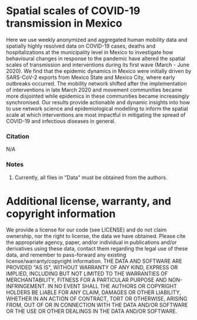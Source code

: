 # Spatial scales of COVID-19 transmission in Mexico
Here we use weekly anonymized and aggregated human mobility data and spatially highly resolved data on COVID-19 cases, deaths and hospitalizations at the municipality level in Mexico to investigate how behavioural changes in response to the pandemic have altered the spatial scales of transmission and interventions during its first wave (March - June 2020). We find that the epidemic dynamics in Mexico were initially driven by SARS-CoV-2 exports from Mexico State and Mexico City, where early outbreaks occurred. The mobility network shifted after the implementation of interventions in late March 2020 and movement communities became more disjointed while epidemics in these communities became increasingly synchronised. Our results provide actionable and dynamic insights into how to use network science and epidemiological modelling to inform the spatial scale at which interventions are most impactful in mitigating the spread of COVID-19 and infectious diseases in general.

### Citation
N/A

### Notes
1. Currently, all files in "Data" must be obtained from the authors.

# Additional license, warranty, and copyright information
We provide a license for our code (see LICENSE) and do not claim ownership, nor the right to license, the data we have obtained. Please cite the appropriate agency, paper, and/or individual in publications and/or derivatives using these data, contact them regarding the legal use of these data, and remember to pass-forward any existing license/warranty/copyright information. THE DATA AND SOFTWARE ARE PROVIDED "AS IS", WITHOUT WARRANTY OF ANY KIND, EXPRESS OR IMPLIED, INCLUDING BUT NOT LIMITED TO THE WARRANTIES OF MERCHANTABILITY, FITNESS FOR A PARTICULAR PURPOSE AND NON-INFRINGEMENT. IN NO EVENT SHALL THE AUTHORS OR COPYRIGHT HOLDERS BE LIABLE FOR ANY CLAIM, DAMAGES OR OTHER LIABILITY, WHETHER IN AN ACTION OF CONTRACT, TORT OR OTHERWISE, ARISING FROM, OUT OF OR IN CONNECTION WITH THE DATA AND/OR SOFTWARE OR THE USE OR OTHER DEALINGS IN THE DATA AND/OR SOFTWARE.

